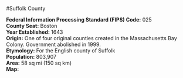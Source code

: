 #Suffolk County  

**Federal Information Processing Standard (FIPS) Code:** 025  
**County Seat:** Boston  
**Year Established:** 1643  
**Origin:** One of four original counties created in the Massachusetts Bay Colony. Government abolished in 1999.  
**Etymology:** For the English county of Suffolk  
**Population:** 803,907  
**Area:** 58 sq mi (150 sq km)  
**Map:**
